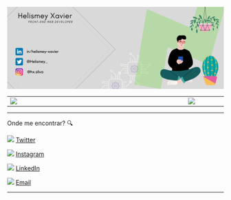 ![capa github](https://github.com/Helismey/Helismey/blob/main/Capa.png)

<center>
<table>
    <tr>
        <td><img width="400px" align="left" src="https://github-readme-stats.vercel.app/api/top-langs/?username=Helismey&hide=html&layout=compact&theme=buefy" /></td>
        <td><img width="490px" align="left" src="https://github-readme-stats.vercel.app/api?username=Helismey&theme=buefy"/></td>
    </tr>   
</table>
</center>

---

Onde me encontrar? :mag:  

<a target="_blank" href="https://twitter.com/Helismey_"><img src="https://github.com/leticiadasilva/leticiadasilva/blob/main/images/twitter.png" width="16"></img></a> [Twitter](https://twitter.com/Helismey_)   

<a target="_blank" href="https://www.instagram.com/hx.silva/"><img src="https://github.com/leticiadasilva/leticiadasilva/blob/main/images/instagram.png" width="16"></img></a> [Instagram](https://www.instagram.com/hx.silva/)  

<a target="_blank" href="https://www.linkedin.com/in/helismey-xavier/"><img src="https://github.com/leticiadasilva/leticiadasilva/blob/main/images/linkedin.png" width="16"></img></a> [LinkedIn](https://www.linkedin.com/in/helismey-xavier/)  

<a target="_blank" href="mailto:helismey.xavier@gmail.com"><img src="https://github.com/leticiadasilva/leticiadasilva/blob/main/images/email.png" width="16"></img></a> [Email](mailto:helismey.xavier@gmail.com)  

---  

<!--
**Helismey/Helismey** is a ✨ _special_ ✨ repository because its `README.md` (this file) appears on your GitHub profile.

Here are some ideas to get you started:

- 🔭 I’m currently working on ...
- 🌱 I’m currently learning ...
- 👯 I’m looking to collaborate on ...
- 🤔 I’m looking for help with ...
- 💬 Ask me about ...
- 📫 How to reach me: ...
- 😄 Pronouns: ...
- ⚡ Fun fact: ...
-->
